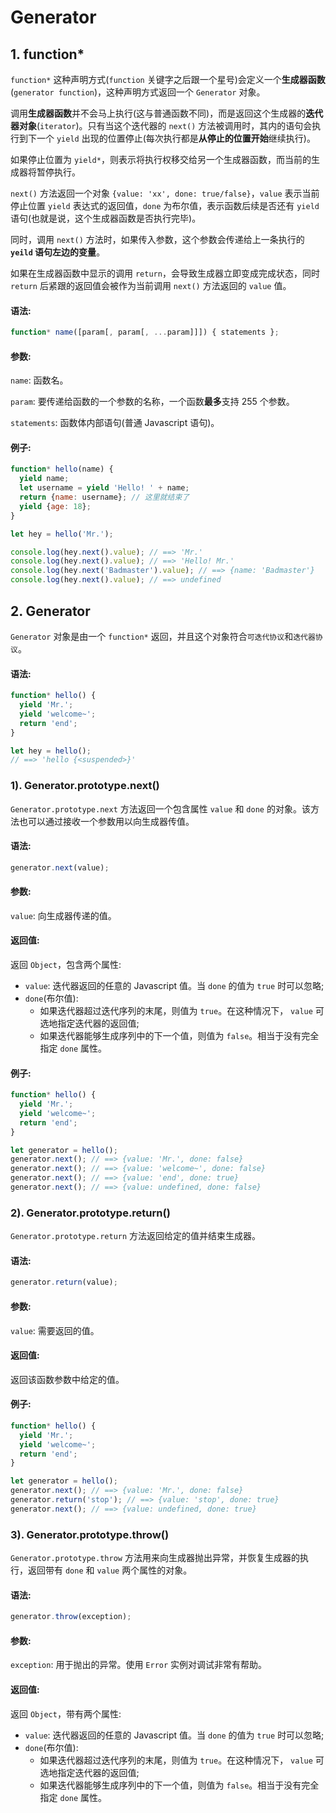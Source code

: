 # Generator

## 1. function*
`function*` 这种声明方式(`function` 关键字之后跟一个星号)会定义一个**生成器函数**(`generator function`)，这种声明方式返回一个 `Generator` 对象。

调用**生成器函数**并不会马上执行(这与普通函数不同)，而是返回这个生成器的**迭代器对象**(`iterator`)。只有当这个迭代器的 `next()` 方法被调用时，其内的语句会执行到下一个 `yield` 出现的位置停止(每次执行都是**从停止的位置开始**继续执行)。

如果停止位置为 `yield*`，则表示将执行权移交给另一个生成器函数，而当前的生成器将暂停执行。

`next()` 方法返回一个对象 `{value: 'xx', done: true/false}`，`value` 表示当前停止位置 `yield` 表达式的返回值，`done` 为布尔值，表示函数后续是否还有 `yield` 语句(也就是说，这个生成器函数是否执行完毕)。

同时，调用 `next()` 方法时，如果传入参数，这个参数会传递给上一条执行的 **`yeild` 语句左边的变量**。

如果在生成器函数中显示的调用 `return`，会导致生成器立即变成完成状态，同时 `return` 后紧跟的返回值会被作为当前调用 `next()` 方法返回的 `value` 值。

#### 语法:
```js
function* name([param[, param[, ...param]]]) { statements };
```

#### 参数:
`name`: 
函数名。

`param`: 
要传递给函数的一个参数的名称，一个函数**最多**支持 255 个参数。

`statements`: 
函数体内部语句(普通 Javascript 语句)。

#### 例子:
```js
function* hello(name) {
  yield name;
  let username = yield 'Hello! ' + name;
  return {name: username}; // 这里就结束了
  yield {age: 18};
}

let hey = hello('Mr.');

console.log(hey.next().value); // ==> 'Mr.'
console.log(hey.next().value); // ==> 'Hello! Mr.'
console.log(hey.next('Badmaster').value); // ==> {name: 'Badmaster'}
console.log(hey.next().value); // ==> undefined
```

## 2. Generator
`Generator` 对象是由一个 `function*` 返回，并且这个对象符合`可迭代协议`和`迭代器协议`。

#### 语法:
```js
function* hello() {
  yield 'Mr.';
  yield 'welcome~';
  return 'end';
}

let hey = hello();
// ==> 'hello {<suspended>}'
```

### 1). Generator.prototype.next()
`Generator.prototype.next` 方法返回一个包含属性 `value` 和 `done` 的对象。该方法也可以通过接收一个参数用以向生成器传值。

#### 语法:
```js
generator.next(value);
```

#### 参数:
`value`: 
向生成器传递的值。

#### 返回值:
返回 `Object`，包含两个属性:
- `value`: 迭代器返回的任意的 Javascript 值。当 `done` 的值为 `true` 时可以忽略;
- `done`(布尔值): 
  - 如果迭代器超过迭代序列的末尾，则值为 `true`。在这种情况下， `value` 可选地指定迭代器的返回值;
  - 如果迭代器能够生成序列中的下一个值，则值为 `false`。相当于没有完全指定 `done` 属性。

#### 例子:
```js
function* hello() {
  yield 'Mr.';
  yield 'welcome~';
  return 'end';
}

let generator = hello();
generator.next(); // ==> {value: 'Mr.', done: false}
generator.next(); // ==> {value: 'welcome~', done: false}
generator.next(); // ==> {value: 'end', done: true}
generator.next(); // ==> {value: undefined, done: false}
```

### 2). Generator.prototype.return()
`Generator.prototype.return` 方法返回给定的值并结束生成器。

#### 语法:
```js
generator.return(value);
```

#### 参数:
`value`: 
需要返回的值。

#### 返回值:
返回该函数参数中给定的值。

#### 例子:
```js
function* hello() {
  yield 'Mr.';
  yield 'welcome~';
  return 'end';
}

let generator = hello();
generator.next(); // ==> {value: 'Mr.', done: false}
generator.return('stop'); // ==> {value: 'stop', done: true}
generator.next(); // ==> {value: undefined, done: true}
```

### 3). Generator.prototype.throw()
`Generator.prototype.throw` 方法用来向生成器抛出异常，并恢复生成器的执行，返回带有 `done` 和 `value` 两个属性的对象。

#### 语法:
```js
generator.throw(exception);
```

#### 参数:
`exception`: 
用于抛出的异常。使用 `Error` 实例对调试非常有帮助。

#### 返回值:
返回 `Object`，带有两个属性:
- `value`: 迭代器返回的任意的 Javascript 值。当 `done` 的值为 `true` 时可以忽略;
- `done`(布尔值): 
  - 如果迭代器超过迭代序列的末尾，则值为 `true`。在这种情况下， `value` 可选地指定迭代器的返回值;
  - 如果迭代器能够生成序列中的下一个值，则值为 `false`。相当于没有完全指定 `done` 属性。
